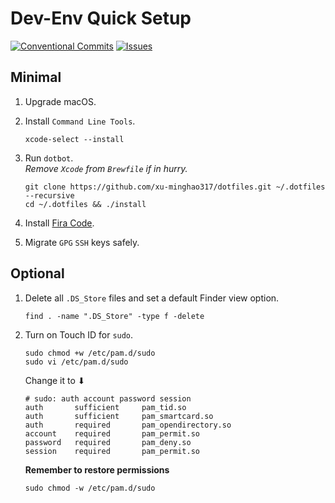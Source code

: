 # Dev-Env Quick Setup

[![Conventional Commits](https://img.shields.io/badge/Conventional%20Commits-1.0.0-%23FE5196?logo=conventionalcommits&logoColor=white)](https://conventionalcommits.org)
[![Issues](https://img.shields.io/github/issues/xu-minghao317/dotfiles)](https://github.com/xu-minghao317/dotfiles/issues)

## Minimal

1. Upgrade macOS.
2. Install `Command Line Tools`.

   ```shell
   xcode-select --install
   ```

3. Run `dotbot`.  
   *Remove `Xcode` from `Brewfile` if in hurry.*

   ```shell
   git clone https://github.com/xu-minghao317/dotfiles.git ~/.dotfiles --recursive
   cd ~/.dotfiles && ./install
   ```

4. Install [Fira Code](https://github.com/tonsky/FiraCode/releases).

5. Migrate `GPG` `SSH` keys safely.

## Optional

1. Delete all `.DS_Store` files and set a default Finder view option.

   ```shell
   find . -name ".DS_Store" -type f -delete
   ```

2. Turn on Touch ID for `sudo`.

   ```shell
   sudo chmod +w /etc/pam.d/sudo
   sudo vi /etc/pam.d/sudo
   ```

   Change it to ⬇

   ```shell
   # sudo: auth account password session
   auth       sufficient     pam_tid.so
   auth       sufficient     pam_smartcard.so
   auth       required       pam_opendirectory.so
   account    required       pam_permit.so
   password   required       pam_deny.so
   session    required       pam_permit.so
   ```

   **Remember to restore permissions**

   ```shell
   sudo chmod -w /etc/pam.d/sudo
   ```
